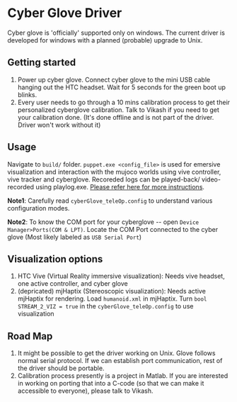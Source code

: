 # Cyber Glove Driver 
Cyber glove is 'officially' supported only on windows. The current driver is developed for windows with a planned (probable) upgrade to Unix.
	
## Getting started 
1. Power up cyber glove. Connect cyber glove to the mini USB cable hanging out the HTC headset. Wait for 5 seconds for the green boot up blinks.
2. Every user needs to go through a 10 mins calibration process to get their personalized cyberglove calibration. Talk to Vikash if you need to get your calibration done. (It's done offline and is not part of the driver. Driver won't work without it)

## Usage
Navigate to `build/` folder. `puppet.exe <config_file>` is used for emersive visualization and interaction with the mujoco worlds using vive controller, vive tracker and cyberglove. Recoreded logs can be played-back/ video-recorded using playlog.exe. [Please refer here for more instructions](https://github.com/vikashplus/teleOp/tree/master/build#usage). 

**Note1**: Carefully read `cyberGlove_teleOp.config` to understand various configuration modes.

**Note2**: To know the COM port for your cyberglove -- open `Device Manager>Ports(COM & LPT)`. Locate the COM Port connected to the cyber glove (Most likely labeled as `USB Serial Port`) 

## Visualization options
1. HTC Vive (Virtual Reality immersive visualization): Needs vive headset, one active controller, and cyber glove
2. (depricated) mjHaptix (Stereoscopic visualization): Needs active mjHaptix for rendering. Load `humanoid.xml` in mjHaptix. Turn `bool STREAM_2_VIZ = true` in the `cyberGlove_teleOp.config` to use visualization


## Road Map
1. It might be possible to get the driver working on Unix. Glove follows normal serial protocol. If we can establish port communication, rest of the driver should be portable. 
2. Calibration process presently is a project in Matlab. If you are interested in working on porting that into a C-code (so that we can make it accessible to everyone), please talk to Vikash.
